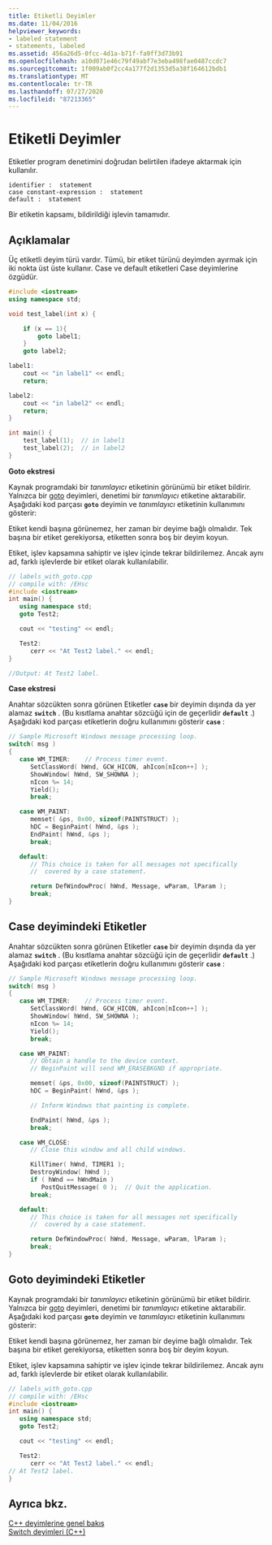 ```yaml
---
title: Etiketli Deyimler
ms.date: 11/04/2016
helpviewer_keywords:
- labeled statement
- statements, labeled
ms.assetid: 456a26d5-0fcc-4d1a-b71f-fa9ff3d73b91
ms.openlocfilehash: a10d071e46c79f49abf7e3eba498fae0487ccdc7
ms.sourcegitcommit: 1f009ab0f2cc4a177f2d1353d5a38f164612bdb1
ms.translationtype: MT
ms.contentlocale: tr-TR
ms.lasthandoff: 07/27/2020
ms.locfileid: "87213365"
---
```

# <a name="labeled-statements"></a>Etiketli Deyimler

Etiketler program denetimini doğrudan belirtilen ifadeye aktarmak için kullanılır.

```
identifier :  statement
case constant-expression :  statement
default :  statement
```

Bir etiketin kapsamı, bildirildiği işlevin tamamıdır.

## <a name="remarks"></a>Açıklamalar

Üç etiketli deyim türü vardır. Tümü, bir etiket türünü deyimden ayırmak için iki nokta üst üste kullanır. Case ve default etiketleri Case deyimlerine özgüdür.

```cpp
#include <iostream>
using namespace std;

void test_label(int x) {

    if (x == 1){
        goto label1;
    }
    goto label2;

label1:
    cout << "in label1" << endl;
    return;

label2:
    cout << "in label2" << endl;
    return;
}

int main() {
    test_label(1);  // in label1
    test_label(2);  // in label2
}
```

**Goto ekstresi**

Kaynak programdaki bir *tanımlayıcı* etiketinin görünümü bir etiket bildirir. Yalnızca bir [goto](../cpp/goto-statement-cpp.md) deyimleri, denetimi bir *tanımlayıcı* etiketine aktarabilir. Aşağıdaki kod parçası **`goto`** deyimin ve *tanımlayıcı* etiketinin kullanımını gösterir:

Etiket kendi başına görünemez, her zaman bir deyime bağlı olmalıdır. Tek başına bir etiket gerekiyorsa, etiketten sonra boş bir deyim koyun.

Etiket, işlev kapsamına sahiptir ve işlev içinde tekrar bildirilemez. Ancak aynı ad, farklı işlevlerde bir etiket olarak kullanılabilir.

```cpp
// labels_with_goto.cpp
// compile with: /EHsc
#include <iostream>
int main() {
   using namespace std;
   goto Test2;

   cout << "testing" << endl;

   Test2:
      cerr << "At Test2 label." << endl;
}

//Output: At Test2 label.
```

**Case ekstresi**

Anahtar sözcükten sonra görünen Etiketler **`case`** bir deyimin dışında da yer alamaz **`switch`** . (Bu kısıtlama anahtar sözcüğü için de geçerlidir **`default`** .) Aşağıdaki kod parçası etiketlerin doğru kullanımını gösterir **`case`** :

```cpp
// Sample Microsoft Windows message processing loop.
switch( msg )
{
   case WM_TIMER:    // Process timer event.
      SetClassWord( hWnd, GCW_HICON, ahIcon[nIcon++] );
      ShowWindow( hWnd, SW_SHOWNA );
      nIcon %= 14;
      Yield();
      break;

   case WM_PAINT:
      memset( &ps, 0x00, sizeof(PAINTSTRUCT) );
      hDC = BeginPaint( hWnd, &ps );
      EndPaint( hWnd, &ps );
      break;

   default:
      // This choice is taken for all messages not specifically
      //  covered by a case statement.

      return DefWindowProc( hWnd, Message, wParam, lParam );
      break;
}
```

## <a name="labels-in-the-case-statement"></a>Case deyimindeki Etiketler

Anahtar sözcükten sonra görünen Etiketler **`case`** bir deyimin dışında da yer alamaz **`switch`** . (Bu kısıtlama anahtar sözcüğü için de geçerlidir **`default`** .) Aşağıdaki kod parçası etiketlerin doğru kullanımını gösterir **`case`** :

```cpp
// Sample Microsoft Windows message processing loop.
switch( msg )
{
   case WM_TIMER:    // Process timer event.
      SetClassWord( hWnd, GCW_HICON, ahIcon[nIcon++] );
      ShowWindow( hWnd, SW_SHOWNA );
      nIcon %= 14;
      Yield();
      break;

   case WM_PAINT:
      // Obtain a handle to the device context.
      // BeginPaint will send WM_ERASEBKGND if appropriate.

      memset( &ps, 0x00, sizeof(PAINTSTRUCT) );
      hDC = BeginPaint( hWnd, &ps );

      // Inform Windows that painting is complete.

      EndPaint( hWnd, &ps );
      break;

   case WM_CLOSE:
      // Close this window and all child windows.

      KillTimer( hWnd, TIMER1 );
      DestroyWindow( hWnd );
      if ( hWnd == hWndMain )
         PostQuitMessage( 0 );  // Quit the application.
      break;

   default:
      // This choice is taken for all messages not specifically
      //  covered by a case statement.

      return DefWindowProc( hWnd, Message, wParam, lParam );
      break;
}
```

## <a name="labels-in-the-goto-statement"></a>Goto deyimindeki Etiketler

Kaynak programdaki bir *tanımlayıcı* etiketinin görünümü bir etiket bildirir. Yalnızca bir [goto](../cpp/goto-statement-cpp.md) deyimleri, denetimi bir *tanımlayıcı* etiketine aktarabilir. Aşağıdaki kod parçası **`goto`** deyimin ve *tanımlayıcı* etiketinin kullanımını gösterir:

Etiket kendi başına görünemez, her zaman bir deyime bağlı olmalıdır. Tek başına bir etiket gerekiyorsa, etiketten sonra boş bir deyim koyun.

Etiket, işlev kapsamına sahiptir ve işlev içinde tekrar bildirilemez. Ancak aynı ad, farklı işlevlerde bir etiket olarak kullanılabilir.

```cpp
// labels_with_goto.cpp
// compile with: /EHsc
#include <iostream>
int main() {
   using namespace std;
   goto Test2;

   cout << "testing" << endl;

   Test2:
      cerr << "At Test2 label." << endl;
// At Test2 label.
}
```

## <a name="see-also"></a>Ayrıca bkz.

[C++ deyimlerine genel bakış](../cpp/overview-of-cpp-statements.md)<br/>
[Switch deyimleri (C++)](../cpp/switch-statement-cpp.md)
